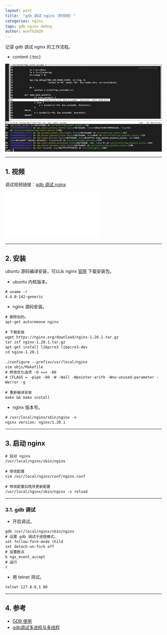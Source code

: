 ```yaml
---
layout: post
title:  "gdb 调试 nginx（附视频）"
categories: nginx
tags: gdb nginx debug
author: wenfh2020
---
```


记录 gdb 调试 nginx 的工作流程。




* content
{:toc}

<div align=center><img src="/images/2021/2021-07-04-21-14-43.png" data-action="zoom"/></div>

---

## 1. 视频

调试视频链接：[gdb 调试 nginx](https://www.bilibili.com/video/bv1qL411p7b9)

<iframe class="bilibili" src="//player.bilibili.com/player.html?aid=461428519&bvid=BV1qL411p7b9&cid=364628333&page=1&high_quality=1" scrolling="no" border="0" frameborder="no" framespacing="0" allowfullscreen="true"> </iframe>

---

## 2. 安装

ubuntu 源码编译安装，可以从 nginx [官网](https://nginx.org/en/download.html) 下载安装包。

* ubuntu 内核版本。

```shell
# uname -r
4.4.0-142-generic
```

* nginx 源码安装。

```shell
# 删除旧的。
apt-get autoremove nginx

# 下载安装
wget https://nginx.org/download/nginx-1.20.1.tar.gz
tar zxf nginx-1.20.1.tar.gz
apt-get install libpcre3 libpcre3-dev
cd nginx-1.20.1

./configure --prefix=/usr/local/nginx
vim objs/Makefile
# 修改优化选项 -O ==> -O0
# CFLAGS = -pipe -O0 -W -Wall -Wpointer-arith -Wno-unused-parameter -Werror -g

# 重新编译安装
make && make install
```

* nginx 版本号。

```shell
# /usr/local/nginx/sbin/nginx -v
nginx version: nginx/1.20.1
```

---

## 3. 启动 nginx

```shell
# 启动 nginx
/usr/local/nginx/sbin/nginx

# 修改配置
vim /usr/local/nginx/conf/nginx.conf

# 修改配置后程序更新配置
/usr/local/nginx/sbin/nginx -s reload
```

---

### 3.1. gdb 调试

* 开启调试。

```shell
gdb /usr/local/nginx/sbin/nginx
# 设置 gdb 调试子进程模式。
set follow-fork-mode child
set detach-on-fork off
# 设置断点
b ngx_event_accept
# 运行
r
```

* 用 telnet 测试。

```shell
telnet 127.0.0.1 80
```

---

## 4. 参考

* [GDB 使用](https://wenfh2020.com/2019/02/19/gdb/)
* [gdb调试多进程与多线程](https://blog.csdn.net/snow_5288/article/details/72982594)